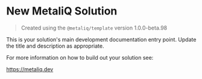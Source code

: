 # New MetaliQ Solution

> Created using the `@metaliq/template` version 1.0.0-beta.98

This is your solution's main development documentation entry point. Update the title and description as appropriate.

For more information on how to build out your solution see:

https://metaliq.dev
